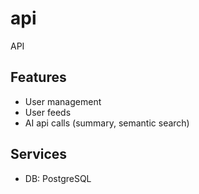 # api

API

## Features

- User management
- User feeds
- AI api calls (summary, semantic search)

## Services

- DB: PostgreSQL
